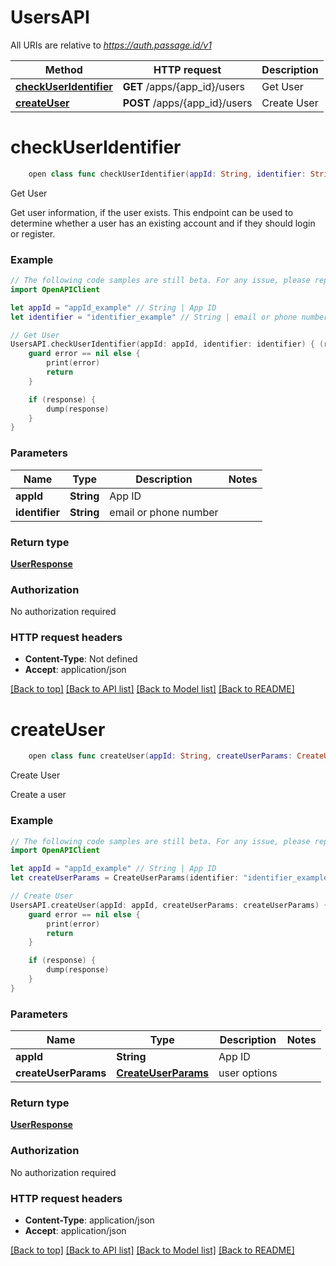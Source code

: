 # UsersAPI

All URIs are relative to *https://auth.passage.id/v1*

Method | HTTP request | Description
------------- | ------------- | -------------
[**checkUserIdentifier**](UsersAPI.md#checkuseridentifier) | **GET** /apps/{app_id}/users | Get User
[**createUser**](UsersAPI.md#createuser) | **POST** /apps/{app_id}/users | Create User


# **checkUserIdentifier**
```swift
    open class func checkUserIdentifier(appId: String, identifier: String, completion: @escaping (_ data: UserResponse?, _ error: Error?) -> Void)
```

Get User

Get user information, if the user exists. This endpoint can be used to determine whether a user has an existing account and if they should login or register.

### Example
```swift
// The following code samples are still beta. For any issue, please report via http://github.com/OpenAPITools/openapi-generator/issues/new
import OpenAPIClient

let appId = "appId_example" // String | App ID
let identifier = "identifier_example" // String | email or phone number

// Get User
UsersAPI.checkUserIdentifier(appId: appId, identifier: identifier) { (response, error) in
    guard error == nil else {
        print(error)
        return
    }

    if (response) {
        dump(response)
    }
}
```

### Parameters

Name | Type | Description  | Notes
------------- | ------------- | ------------- | -------------
 **appId** | **String** | App ID | 
 **identifier** | **String** | email or phone number | 

### Return type

[**UserResponse**](UserResponse.md)

### Authorization

No authorization required

### HTTP request headers

 - **Content-Type**: Not defined
 - **Accept**: application/json

[[Back to top]](#) [[Back to API list]](../README.md#documentation-for-api-endpoints) [[Back to Model list]](../README.md#documentation-for-models) [[Back to README]](../README.md)

# **createUser**
```swift
    open class func createUser(appId: String, createUserParams: CreateUserParams, completion: @escaping (_ data: UserResponse?, _ error: Error?) -> Void)
```

Create User

Create a user

### Example
```swift
// The following code samples are still beta. For any issue, please report via http://github.com/OpenAPITools/openapi-generator/issues/new
import OpenAPIClient

let appId = "appId_example" // String | App ID
let createUserParams = CreateUserParams(identifier: "identifier_example", userMetadata: 123) // CreateUserParams | user options

// Create User
UsersAPI.createUser(appId: appId, createUserParams: createUserParams) { (response, error) in
    guard error == nil else {
        print(error)
        return
    }

    if (response) {
        dump(response)
    }
}
```

### Parameters

Name | Type | Description  | Notes
------------- | ------------- | ------------- | -------------
 **appId** | **String** | App ID | 
 **createUserParams** | [**CreateUserParams**](CreateUserParams.md) | user options | 

### Return type

[**UserResponse**](UserResponse.md)

### Authorization

No authorization required

### HTTP request headers

 - **Content-Type**: application/json
 - **Accept**: application/json

[[Back to top]](#) [[Back to API list]](../README.md#documentation-for-api-endpoints) [[Back to Model list]](../README.md#documentation-for-models) [[Back to README]](../README.md)

